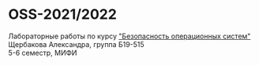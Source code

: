 # OSS-2021/2022
Лабораторные работы по курсу ["Безопасность операционных систем"](https://github.com/efanov/mephi/wiki/Безопасность-операционных-систем)  
Щербакова Александра, группа Б19-515  
5-6 семестр, МИФИ

